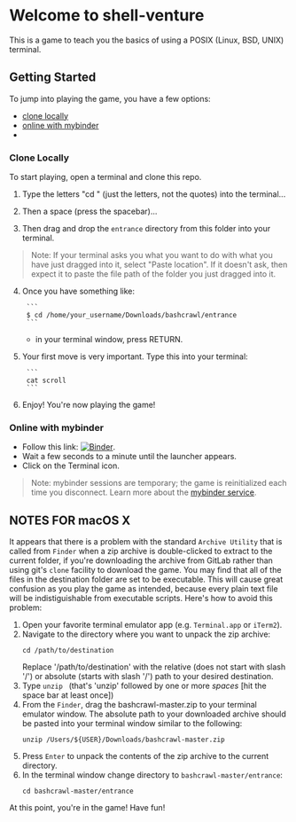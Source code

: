 # Welcome to shell-venture


This is a game to teach you the basics of using a POSIX (Linux, BSD, UNIX) terminal.

## Getting Started

To jump into playing the game, you have a few options:

- [clone locally](#clone-locally)
- [online with mybinder](#online-with-mybinder)
- []()


### Clone Locally

To start playing, open a terminal and clone this repo.

1. Type the letters "cd " (just the letters, not the quotes) into the terminal...

2. Then a space (press the spacebar)...

3. Then drag and drop the ``entrance`` directory from this folder into your terminal.

> Note: If your terminal asks you what you want to do with what you have just 
> dragged into it, select "Paste location". If it doesn't ask, then expect it 
> to paste the file path of the folder you just dragged into it.

4. Once you have something like:

        ```
        $ cd /home/your_username/Downloads/bashcrawl/entrance
        ```
    - in your terminal window, press RETURN.

5. Your first move is very important. Type this into your terminal:

        ```
        cat scroll
        ```


6. Enjoy! You're now playing the game!


### Online with mybinder

- Follow this link: [![Binder](https://mybinder.org/badge_logo.svg)](https://mybinder.org/v2/gl/nthiery%2Fbashcrawl/HEAD).
- Wait a few seconds to a minute until the launcher appears.
- Click on the Terminal icon.

> Note: mybinder sessions are temporary; the game is reinitialized each
> time you disconnect. Learn more about the [mybinder service](https://mybinder.readthedocs.io/en/latest/).


## NOTES FOR macOS X

It appears that there is a problem with the standard `Archive Utility` that is called from `Finder` when a zip archive is double-clicked to extract to the current folder, if you're downloading the archive from GitLab rather than using git's `clone` facility to download the game.  You may find that all of the files in the destination folder are set to be executable.  This will cause great confusion as you play the game as intended, because every plain text file will be indistiguishable from executable scripts.  Here's how to avoid this problem:

1.  Open your favorite terminal emulator app (e.g. `Terminal.app` or `iTerm2`).
1.  Navigate to the directory where you want to unpack the zip archive:
    ```
    cd /path/to/destination
    ```
    Replace '/path/to/destination' with the relative (does not start with slash '/') or absolute (starts with slash '/') path to your desired destination.
1.  Type `unzip ` (that's 'unzip' followed by one or more *spaces* [hit the space bar at least once])
1.  From the `Finder`, drag the bashcrawl-master.zip to your terminal emulator window.  The absolute path to your downloaded archive should be pasted into your terminal window similar to the following:
    ```
    unzip /Users/${USER}/Downloads/bashcrawl-master.zip
    ```
1.  Press `Enter` to unpack the contents of the zip archive to the current directory.
1.  In the terminal window change directory to `bashcrawl-master/entrance`:
    ```
    cd bashcrawl-master/entrance
    ```

At this point, you're in the game!  Have fun!

